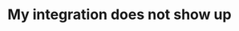 ---
title: "My integration does not show up"
description: "My integration does not show up"
ha_category: Configuration
---